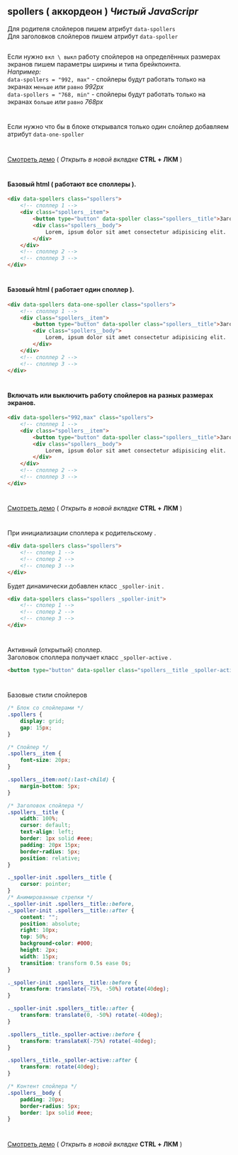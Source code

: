 ## spollers ( аккордеон ) _Чистый JavaScripr_

Для родителя слойлеров пишем атрибут  ```data-spollers```<br>
Для заголовков слойлеров пишем атрибут ```data-spoller```<br>
##
Если нужно ```вкл \ выкл``` работу спойлеров на определённых размерах экранов
пишем параметры ширины и типа брейкпоинта.<br>
_Например:_<br>
```data-spollers = "992, max"``` - спойлеры будут работать только на экранах ```меньше``` _или_ ```равно``` _992px_<br>
```data-spollers = "768, min"``` - спойлеры будут работать только на экранах ```больше``` _или_ ```равно``` _768px_
#
Если нужно что бы в блоке открывался только один слойлер добавляем атрибут ```data-one-spoller```
#
[Смотреть демо](https://beserega.github.io/spollers/) ( _Открыть в новой вклвдке_  **CTRL + ЛКМ**  )
#
#### Базовый html ( работают все споллеры ).
```html
<div data-spollers class="spollers">
    <!-- споллер 1 -->
    <div class="spollers__item">
        <button type="button" data-spoller class="spollers__title">Заголовок споллера</button>
        <div class="spollers__body">
            Lorem, ipsum dolor sit amet consectetur adipisicing elit.
        </div>
    </div>
    <!-- споллер 2 -->
    <!-- споллер 3 -->
</div>
```
#
#### Базовый html ( работает один споллер ).
```html
<div data-spollers data-one-spoller class="spollers">
    <!-- споллер 1 -->
    <div class="spollers__item">
        <button type="button" data-spoller class="spollers__title">Заголовок споллера</button>
        <div class="spollers__body">
            Lorem, ipsum dolor sit amet consectetur adipisicing elit.
        </div>
    </div>
    <!-- споллер 2 -->
    <!-- споллер 3 -->
</div>
```
#
#### Включать или выключить работу спойлеров на разных размерах экранов.
```html
<div data-spollers="992,max" class="spollers">
    <!-- споллер 1 -->
    <div class="spollers__item">
        <button type="button" data-spoller class="spollers__title">Заголовок споллера</button>
        <div class="spollers__body">
            Lorem, ipsum dolor sit amet consectetur adipisicing elit.
        </div>
    </div>
    <!-- споллер 2 -->
    <!-- споллер 3 -->
</div>
```
#
###
[Смотреть демо](https://beserega.github.io/spollers/) ( _Открыть в новой вклвдке_  **CTRL + ЛКМ**  )
#
При инициализации споллера к родительскому .
```html 
<div data-spollers class="spollers">
    <!-- сполер 1 -->
    <!-- сполер 2 -->
    <!-- сполер 3 -->
</div>
```
Будет динамически добавлен класс ```_spoller-init``` .
```html 
<div data-spollers class="spollers _spoller-init">
    <!-- сполер 1 -->
    <!-- сполер 2 -->
    <!-- сполер 3 -->
</div>
```
#
Активный (открытый) споллер.<br>
Заголовок споллера получает класс ```_spoller-active``` .
```html
<button type="button" data-spoller class="spollers__title _spoller-active">Заголовок споллера</button>
```
#
Базовые стили спойлеров 
```css
/* Блок со спойлерами */
.spollers {
    display: grid;
    gap: 15px;
}

/* Спойлер */
.spollers__item {
    font-size: 20px;
}

.spollers__item:not(:last-child) {
	margin-bottom: 5px;
}

/* Заголовок спойлера */
.spollers__title {
    width: 100%;
    cursor: default;
    text-align: left;
    border: 1px solid #eee;
    padding: 20px 15px;
    border-radius: 5px;
    position: relative;
}

._spoller-init .spollers__title {
    cursor: pointer;
}
/* Анимированные стрелки */
._spoller-init .spollers__title::before,
._spoller-init .spollers__title::after {
    content: "";
    position: absolute;
    right: 10px;
    top: 50%;
    background-color: #000;
    height: 2px;
    width: 15px;
    transition: transform 0.5s ease 0s;
}

._spoller-init .spollers__title::before {
    transform: translate(-75%, -50%) rotate(40deg);
}

._spoller-init .spollers__title::after {
    transform: translate(0, -50%) rotate(-40deg);
}

.spollers__title._spoller-active::before {
    transform: translateX(-75%) rotate(-40deg);
}

.spollers__title._spoller-active::after {
    transform: rotate(40deg);
}

/* Контент спойлера */
.spollers__body {
    padding: 20px;
    border-radius: 5px;
    border: 1px solid #eee;
}
```
#
[Смотреть демо](https://beserega.github.io/spollers/) ( _Открыть в новой вклвдке_  **CTRL + ЛКМ**  )
